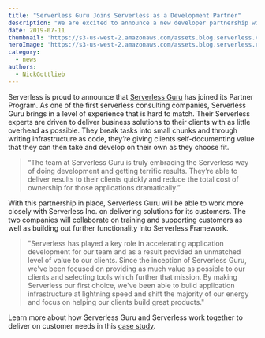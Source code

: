 ```yaml
---
title: "Serverless Guru Joins Serverless as a Development Partner"
description: "We are excited to announce a new developer partnership with Serverless Guru."
date: 2019-07-11
thumbnail: 'https://s3-us-west-2.amazonaws.com/assets.blog.serverless.com/serverless-guru-partner-announcement/serverless-guru-partner-thumb.png'
heroImage: 'https://s3-us-west-2.amazonaws.com/assets.blog.serverless.com/serverless-guru-partner-announcement/serverless-guru-partner-header.png'
category:
  - news
authors: 
  - NickGottlieb
---
```


Serverless is proud to announce that [Serverless Guru](https://serverlessguru.com/) has joined its Partner Program. As one of the first serverless consulting companies, Serverless Guru brings in a level of experience that is hard to match. Their Serverless experts are driven to deliver business solutions to their clients with as little overhead as possible. They break tasks into small chunks and through writing infrastructure as code, they’re giving clients self-documenting value that they can then take and develop on their own as they choose fit.

>“The team at Serverless Guru is truly embracing the Serverless way of doing development and getting terrific results. They’re able to deliver results to their clients quickly and reduce the total cost of ownership for those applications dramatically.”

With this partnership in place, Serverless Guru will be able to work more closely with Serverless Inc. on delivering solutions for its customers. The two companies will collaborate on training and supporting customers as well as building out further functionality into Serverless Framework. 

>"Serverless has played a key role in accelerating application development for our team and as a result provided an unmatched level of value to our clients. Since the inception of Serverless Guru, we've been focused on providing as much value as possible to our clients and selecting tools which further that mission. By making Serverless our first choice, we've been able to build application infrastructure at lightning speed and shift the majority of our energy and focus on helping our clients build great products."

Learn more about how Serverless Guru and Serverless work together to deliver on customer needs in this [case study](https://serverless.com/blog/buildcenter-serverless-development-cycle/).
